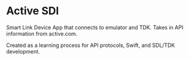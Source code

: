 # Active SDl
Smart Link Device App that connects to emulator and TDK. Takes in API information from active.com.

Created as a learning process for API protocols, Swift, and SDL/TDK development.
